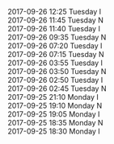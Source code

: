 2017-09-26 12:25 Tuesday  I  
2017-09-26 11:45 Tuesday  N  
2017-09-26 11:40 Tuesday  I  
2017-09-26 09:35 Tuesday  N  
2017-09-26 07:20 Tuesday  I  
2017-09-26 07:15 Tuesday  N  
2017-09-26 03:55 Tuesday  I  
2017-09-26 03:50 Tuesday  N  
2017-09-26 02:50 Tuesday  I  
2017-09-26 02:45 Tuesday  N  
2017-09-25 21:10 Monday  I  
2017-09-25 19:10 Monday  N  
2017-09-25 19:05 Monday  I  
2017-09-25 18:35 Monday  N  
2017-09-25 18:30 Monday  I  
